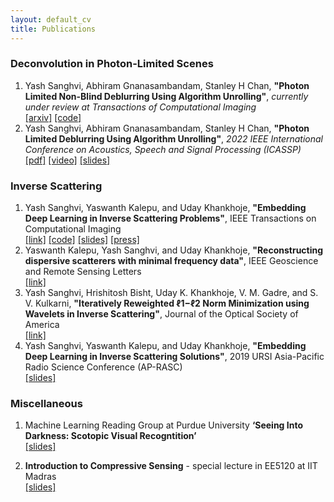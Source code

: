 ```yaml
---
layout: default_cv
title: Publications
---
```

### Deconvolution in Photon-Limited Scenes
1. Yash Sanghvi, Abhiram Gnanasambandam, Stanley H Chan, **"Photon Limited Non-Blind Deblurring Using Algorithm Unrolling"**, _currently under review at Transactions of Computational Imaging_ <br> [[arxiv]](https://arxiv.org/abs/2110.15314) [[code]](https://github.com/sanghviyashiitb/poisson-deblurring)
2. Yash Sanghvi, Abhiram Gnanasambandam, Stanley H Chan, **"Photon Limited Deblurring Using Algorithm Unrolling"**, _2022 IEEE International Conference on Acoustics, Speech and Signal Processing (ICASSP)_ <br> [[pdf]](https://ieeexplore.ieee.org/stamp/stamp.jsp?arnumber=9746543)  [[video]](https://youtu.be/bJHiUKzjaCI) [[slides]](Link_broken)


### Inverse Scattering
1. Yash Sanghvi, Yaswanth Kalepu, and Uday Khankhoje, **"Embedding Deep Learning in Inverse Scattering Problems"**, IEEE Transactions on Computational Imaging <br>
[[link]](https://ieeexplore.ieee.org/document/8709721) [[code]](https://github.com/sanghviyashiitb/EmbeddingDLinISP-Github) [[slides]](/blog/2019-3-31-URSI) [[press]](https://www.thehindu.com/sci-tech/science/iit-ms-model-detects-cancer-with-deep-learning-microwave/article28422266.ece)
2. Yaswanth Kalepu, Yash Sanghvi, and Uday Khankhoje, **"Reconstructing dispersive scatterers with minimal frequency data"**, IEEE Geoscience and Remote Sensing Letters <br>
[[link]](https://ieeexplore.ieee.org/document/8976282)
3. Yash Sanghvi, Hrishitosh Bisht, Uday K. Khankhoje, V. M. Gadre, and S. V. Kulkarni, **"Iteratively Reweighted ℓ1−ℓ2 Norm Minimization using Wavelets in Inverse Scattering"**, Journal of the Optical Society of America <br>
[[link]](https://www.osapublishing.org/josaa/abstract.cfm?uri=josaa-37-4-680)
2. Yash Sanghvi, Yaswanth Kalepu, and Uday Khankhoje, **"Embedding Deep Learning in Inverse Scattering Solutions"**, 2019 URSI Asia-Pacific Radio Science Conference (AP-RASC) <br>
[[slides]](/blog/2019-3-31-URSI)

### Miscellaneous
1. Machine Learning Reading Group at Purdue University **‘Seeing Into Darkness: Scotopic Visual Recogntition’** <br> 
[[slides]](SeeingIntoDarkness_MLReadingGroup.pdf)

2. **Introduction to Compressive Sensing** - special lecture in EE5120 at IIT Madras <br>
[[slides]](/blog/2018-11-1-CS-tutorial)
  
